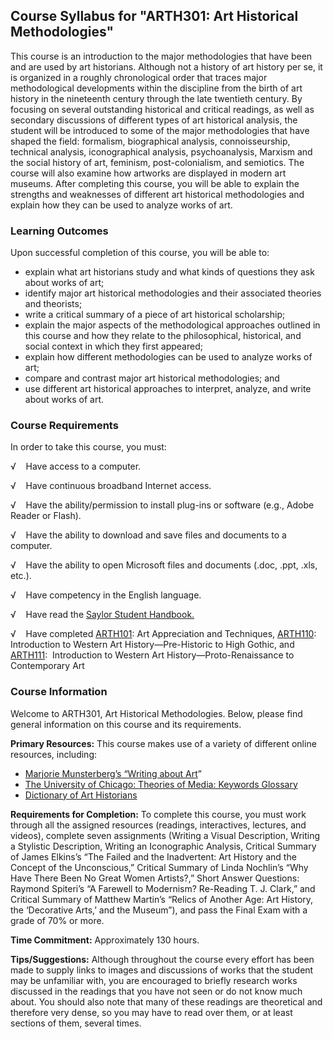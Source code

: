 Course Syllabus for "ARTH301: Art Historical Methodologies"
-----------------------------------------------------------

This course is an introduction to the major methodologies that have been
and are used by art historians. Although not a history of art history
per se, it is organized in a roughly chronological order that traces
major methodological developments within the discipline from the birth
of art history in the nineteenth century through the late twentieth
century. By focusing on several outstanding historical and critical
readings, as well as secondary discussions of different types of art
historical analysis, the student will be introduced to some of the major
methodologies that have shaped the field: formalism, biographical
analysis, connoisseurship, technical analysis, iconographical analysis,
psychoanalysis, Marxism and the social history of art, feminism,
post-colonialism, and semiotics. The course will also examine how
artworks are displayed in modern art museums. After completing this
course, you will be able to explain the strengths and weaknesses of
different art historical methodologies and explain how they can be used
to analyze works of art.

### Learning Outcomes

Upon successful completion of this course, you will be able to:

-   explain what art historians study and what kinds of questions they
    ask about works of art;
-   identify major art historical methodologies and their associated
    theories and theorists;
-   write a critical summary of a piece of art historical scholarship;
-   explain the major aspects of the methodological approaches outlined
    in this course and how they relate to the philosophical, historical,
    and social context in which they first appeared;
-   explain how different methodologies can be used to analyze works of
    art;
-   compare and contrast major art historical methodologies; and 
-   use different art historical approaches to interpret, analyze, and
    write about works of art.

### Course Requirements

In order to take this course, you must:  
  
 √    Have access to a computer.  
  
 √    Have continuous broadband Internet access.  
  
 √    Have the ability/permission to install plug-ins or software (e.g.,
Adobe Reader or Flash).  
  
 √    Have the ability to download and save files and documents to a
computer.  
  
 √    Have the ability to open Microsoft files and documents (.doc,
.ppt, .xls, etc.).  
  
 √    Have competency in the English language.

√    Have read the [Saylor Student
Handbook.](http://www.saylor.org/site/wp-content/uploads/2012/05/Saylor-StudentHandbook.pdf)

√    Have completed [ARTH101](http://www.saylor.org/courses/arth101/):
Art Appreciation and Techniques,
[ARTH110](http://www.saylor.org/arth110): Introduction to Western Art
History—Pre-Historic to High Gothic, and
[ARTH111](http://www.saylor.org/courses/arth111/):  Introduction to
Western Art History—Proto-Renaissance to Contemporary Art

### Course Information

Welcome to ARTH301, Art Historical Methodologies. Below, please find
general information on this course and its requirements.

**Primary Resources:** This course makes use of a variety of different
online resources, including:

-   [Marjorie Munsterberg’s “Writing about
    Art](http://www.writingaboutart.org/index.html)”
-   [The University of Chicago: Theories of Media: Keywords
    Glossary](http://csmt.uchicago.edu/glossary2004/navigation.htm)
-   [Dictionary of Art
    Historians](http://www.dictionaryofarthistorians.org/index.htm)

**Requirements for Completion:** To complete this course, you must work
through all the assigned resources (readings, interactives, lectures,
and videos), complete seven assignments (Writing a Visual Description,
Writing a Stylistic Description, Writing an Iconographic Analysis,
Critical Summary of James Elkins’s “The Failed and the Inadvertent: Art
History and the Concept of the Unconscious,” Critical Summary of Linda
Nochlin’s “Why Have There Been No Great Women Artists?,” Short Answer
Questions: Raymond Spiteri’s “A Farewell to Modernism? Re-Reading T. J.
Clark,” and Critical Summary of Matthew Martin’s “Relics of Another Age:
Art History, the ‘Decorative Arts,’ and the Museum”), and pass the Final
Exam with a grade of 70% or more.

**Time Commitment:** Approximately 130 hours.

**Tips/Suggestions:** Although throughout the course every effort has
been made to supply links to images and discussions of works that the
student may be unfamiliar with, you are encouraged to briefly research
works discussed in the readings that you have not seen or do not know
much about. You should also note that many of these readings are
theoretical and therefore very dense, so you may have to read over them,
or at least sections of them, several times.
